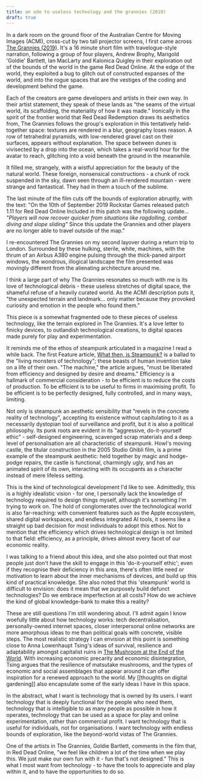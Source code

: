 ```yaml
---
title: an ode to useless technology and the grannies (2019)
draft: true
---
```


In a dark room on the ground floor of the Australian Centre for Moving Images (ACMI), cross-cut by two tall projector screens, I first came across [The Grannies (2019)](https://youtu.be/FM9CqgIve_o?si=-2Nnk56bdyhL2XCO). It's a 16 minute short film with travelogue-style narration, following a group of four players, Andrew Brophy, Marigold 'Goldie' Bartlett, Ian MacLarty and Kalonica Quigley in their exploration out of the bounds of the world in the game Red Dead Online. At the edge of the world, they exploited a bug to glitch out of constructed expanses of the world, and into the rogue spaces that are the vestiges of the coding and development behind the game. 

Each of the creators are game developers and artists in their own way. In their artist statement, they speak of these lands as "the seams of the virtual world, its scaffolding, the materiality of how it was made." Ironically in the spirit of the frontier world that Red Dead Redemption draws its aesthetics from, The Grannies follows the group's exploration in this tentatively held-together space: textures are rendered in a blur, geography loses reason. A row of tetrahedral pyramids, with low-rendered gravel cast on their surfaces, appears without explanation. The space between dunes is vivisected by a drop into the ocean, which takes a real-world hour for the avatar to reach, glitching into a void beneath the ground in the meanwhile. 

It filled me, strangely, with a wistful appreciation for the beauty of the natural world. These foreign, nonsensical constructions - a chunk of rock suspended in the sky, dawn seen through an ill-rendered mountain - were strange and fantastical. They had in them a touch of the sublime. 

The last minute of the film cuts off the bounds of exploration abruptly, with the text: 
"On the 10th of September 2019 Rockstar Games released patch 1.11 for Red Dead Online
Included in this patch was the following update...
*"Players will now recover quicker from situations like ragdolling, combat diving and slope sliding"*
Since this update the Grannies and other players are no longer able to travel outside of the map."

I re-encountered The Grannies on my second layover during a return trip to London. Surrounded by these hulking, sterile, white, machines, with the thrum of an Airbus A380 engine pulsing through the thick-paned airport windows, the wondrous, illogical landscape the film presented was movingly different from the alienating architecture around me. 

I think a large part of why The Grannies resonates so much with me is its love of technological debris - these useless stretches of digital space, the shameful refuse of a heavily curated world. As the ACMI description puts it, "the unexpected terrain and landmark... only matter because they provoked curiosity and emotion in the people who found them." 

This piece is a somewhat fragmented ode to these pieces of useless technology, like the terrain explored in The Grannies. It's a love letter to finicky devices, to outlandish technological creations, to digital spaces made purely for play and experimentation. 

It reminds me of the ethos of steampunk articulated in a magazine I read a while back. The first Feature article, [What then, is Steampunk?](https://www.abebooks.co.uk/9780983497158/Steampunk-Magazine-First-Years-Issues-098349715X/plp) is a ballad to the "living monsters of technology"; these beasts of human invention take on a life of their own. "The machine," the article argues, "must be liberated from efficiency and designed by desire and dreams." Efficiency is a hallmark of commercial consideration - to be efficient is to reduce the costs of production. To be efficient is to be useful to firms in maximising profit. To be efficient is to be perfectly designed, fully controlled, and in many ways, limiting. 

Not only is steampunk an aesthetic sensibility that "revels in the concrete reality of technology", accepting its existence without capitulating to it as a necessarily dystopian tool of surveillance and profit, but it is also a political philosophy. Its punk roots are evident in its "aggressive, do-it-yourself ethic" - self-designed engineering, scavenged scrap materials and a deep level of personalisation are all characteristic of steampunk. Howl's moving castle, the titular construction in the 2005 Studio Ghibli film, is a prime example of the steampunk aesthetic: held together by magic and hodge-podge repairs, the castle is functional, charmingly ugly, and has an animated spirit of its own, interacting with its occupants as a character instead of mere lifeless setting. 

This is the kind of technological development I'd like to see. Admittedly, this is a highly idealistic vision - for one, I personally lack the knowledge of technology required to design things myself, although it's something I'm trying to work on. The hold of conglomerates over the technological world is also far-reaching: with convenient features such as the Apple ecosystem, shared digital workspaces, and endless integrated AI tools, it seems like a straight up bad decision for most individuals to adopt this ethos. Not to mention that the efficiency which drives technological design is not limited to that field: efficiency, as a principle, drives almost every facet of our economic reality. 

I was talking to a friend about this idea, and she also pointed out that most people just don't have the skill to engage in this 'do-it-yourself ethic'; even if they recognise their deficiency in this area, there's often little need or motivation to learn about the inner mechanisms of devices, and build up this kind of practical knowledge. She also noted that this 'steampunk' world is difficult to envision: does it mean that we purposely build defunct technologies? Do we embrace imperfection at all costs? How do we achieve the kind of global knowledge-bank to make this a reality?

These are still questions I'm still wondering about. I'll admit again I know woefully little about how technology works: tech decentralisation, personally-owned internet spaces, closer interpersonal online networks are more amorphous ideas to me than political goals with concrete, visible steps. The most realistic strategy I can envision at this point is something close to Anna Lowenhaupt Tsing's ideas of survival, resilience and adaptability amongst capitalist ruins in [The Mushroom at the End of the World](https://en.wikipedia.org/wiki/The_Mushroom_at_the_End_of_the_World). With increasing economic precarity and economic disintegration, Tsing argues that the resilience of matsutake mushrooms, and the types of economic and social assemblages that appear around it can offer inspiration for a renewed approach to the world. My [[thoughts on digital gardening]] also encapsulate some of the early ideas I have in this space.

In the abstract, what I want is technology that is owned by its users. I want technology that is deeply functional for the people who need them, technology that is intelligible to as many people as possible in how it operates, technology that can be used as a space for play and online experimentation, rather than commercial profit. I want technology that is useful for individuals, not for organisations. I want technology with endless bounds of exploration, like the beyond-world vistas of The Grannies. 

One of the artists in The Grannies, Goldie Bartlett, comments in the film that, in Red Dead Online, "we feel like children a lot of the time when we play this. We just make our own fun with it - fun that's not designed." This is what I most want from technology - to have the tools to appreciate and play within it, and to have the opportunities to do so. 